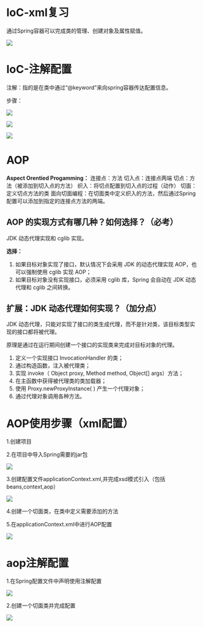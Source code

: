 # IoC-xml复习

通过Spring容器可以完成类的管理、创建对象及属性赋值。

![](img/12-1.png)

# IoC-注解配置

注解：指的是在类中通过“@keyword”来向spring容器传达配置信息。

步骤：

![](img/12-2.png)

![](img/12-3.png)

![](img/12-4.png)

# AOP

**Aspect Orentied Progamming：**
连接点：方法
切入点：连接点两端
切点：方法（被添加到切入点的方法）
织入：将切点配置到切入点的过程（动作）
切面：定义切点方法的类
面向切面编程：在切面类中定义织入的方法，然后通过Spring配置可以添加到指定的连接点方法的两端。

## AOP 的实现方式有哪几种？如何选择？（必考）

JDK 动态代理实现和 cglib 实现。

**选择：**

1. 如果目标对象实现了接口，默认情况下会采用 JDK 的动态代理实现 AOP，也可以强制使用 cglib 实现 AOP；
2. 如果目标对象没有实现接口，必须采用 cglib 库，Spring 会自动在 JDK 动态代理和 cglib 之间转换。

## 扩展：JDK 动态代理如何实现？（加分点）

JDK 动态代理，只能对实现了接口的类生成代理，而不是针对类，该目标类型实现的接口都将被代理。

原理是通过在运行期间创建一个接口的实现类来完成对目标对象的代理。

1. 定义一个实现接口     InvocationHandler 的类；
2. 通过构造函数，注入被代理类；
3. 实现 invoke（ Object proxy, Method method, Object[] args）方法；
4. 在主函数中获得被代理类的类加载器；
5. 使用     Proxy.newProxyInstance( ) 产生一个代理对象；
6. 通过代理对象调用各种方法。

# AOP使用步骤（xml配置）

1.创建项目

2.在项目中导入Spring需要的jar包

![](img/12-5.png)

3.创建配置文件applicationContext.xml,并完成xsd模式引入（包括beans,context,aop）

![](img/12-6.png)

4.创建一个切面类，在类中定义需要添加的方法

5.在applicationContext.xml中进行AOP配置

![](img/12-7.png)

# aop注解配置

1.在Spring配置文件中声明使用注解配置

![](img/12-8.png)

2.创建一个切面类并完成配置

![](img/12-9.png)

